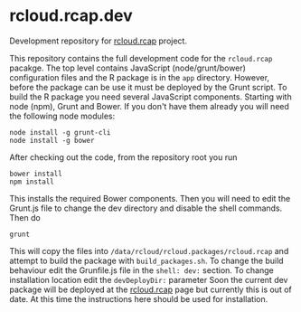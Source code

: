 # rcloud.rcap.dev
Development repository for [rcloud.rcap](https://github.research.att.com/dashton/rcloud.rcap) project. 

This repository contains the full development code for the `rcloud.rcap` pacakge. The top level contains JavaScript (node/grunt/bower) configuration files and the R package is in the `app` directory.  However, before the package can be use it must be deployed by the Grunt script. To build the R package you need several JavaScript components. Starting with node (npm), Grunt and Bower. If you don't have them already you will need the following node modules:

```
node install -g grunt-cli
node install -g bower
```

After checking out the code, from the repository root you run

```
bower install
npm install
```

This installs the required Bower components. Then you will need to edit the Grunt.js file to change the dev directory and disable the shell commands. Then do

```
grunt
```

This will copy the files into `/data/rcloud/rcloud.packages/rcloud.rcap` and attempt to build the package with `build_packages.sh`. To change the  build behaviour edit the Grunfile.js file in the `shell: dev:` section. To change installation location edit the `devDeployDir:` parameter Soon the current dev package will be deployed at the [rcloud.rcap](https://github.research.att.com/dashton/rcloud.rcap) page but currently this is out of date. At this time the instructions here should be used for installation.

